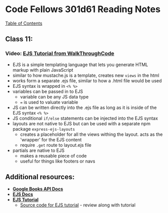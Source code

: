 # Code Fellows 301d61 Reading Notes

[Table of Contents](https://penjoe.github.io/301-reading-notes/)

## **Class 11:**

### **Video:** [**EJS Tutorial from WalkThroughCode**](https://www.youtube.com/playlist?list=PL7sCSgsRZ-slYARh3YJIqPGZqtGVqZRGt)

- EJS is a simple templating language that lets you generate HTML markup with plain JavaScript
-  similar to how mustache.js is a template, creates new `views` in the html
-  works form a separate .ejs file, similar to how a .html file would be used
-  EJS syntax is wrapped in `<% %>`
-  variables can be passed in to EJS 
    -  variable can be any JS data type
    -  `=` is used to valuate variable
- JS can be written directly into the .ejs file as long as it is inside of the EJS syntax `<% %>`
- JS conditional `if/else` statements can be injected into the EJS syntax
- layouts are not native to EJS but can be used with a separate npm package `express-ejs-layouts`
    - creates a placeholder for all the views withing the layout. acts as the 'wrapper' for the EJS content
    -  require `.get` route to layout.ejs file
- partials are native to EJS
    - makes a reusable piece of code
    - useful for things like footers or navs
    


## **Additional resources:**
- [**Google Books API Docs**](https://developers.google.com/books/docs/v1/using#WorkingVolumes)
- [**EJS Docs**](https://ejs.co/)
- [**EJS Tutorial**](https://scotch.io/tutorials/use-ejs-to-template-your-node-application)
  - [Source code for EJS tutorial](https://github.com/scotch-io/node-ejs) - review along with tutorial